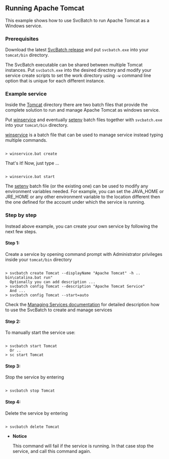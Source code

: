 ## Running Apache Tomcat

This example shows how to use SvcBatch to run Apache Tomcat
as a Windows service.


### Prerequisites

Download the latest [SvcBatch release](https://github.com/mturk/svcbatch/releases)
and put `svcbatch.exe` into your `tomcat/bin` directory.

The SvcBatch executable can be shared between multiple Tomcat instances.
Put `svcbatch.exe` into the desired directory and modify
your service create scripts to set the work directory using `-w`
command line option that is unique for each different instance.


### Example service

Inside the [Tomcat](tomcat/) directory there are two batch files that
provide the complete solution to run and manage Apache Tomcat as
windows service.


Put [winservice](tomcat/winservice.bat) and eventually
[setenv](tomcat/setenv.bat) batch files
together with `svcbatch.exe` into your `tomcat/bin` directory.

[winservice](tomcat/winservice.bat) is a batch file
that can be used to manage service instead typing multiple commands.

```no-highlight

> winservice.bat create

```

That's it! Now, just type ...

```no-highlight

> winservice.bat start

```

The [setenv](tomcat/setenv.bat) batch file (or the existing one)
can be used to modify any environment variables needed.
For example, you can set the JAVA_HOME or JRE_HOME or any other
environment variable to the location different then the one defined
for the account under which the service is running.


### Step by step

Instead above example, you can create your own
service by following the next few steps.

#### Step 1:

Create a service by opening command prompt with Administrator
privileges inside your `tomcat/bin` directory

```no-highlight

> svcbatch create Tomcat --displayName "Apache Tomcat" -h .. bin\catalina.bat run"
  Optionally you can add description ...
> svcbatch config Tomcat --description "Apache Tomcat Service"
  And ...
> svcbatch config Tomcat --start=auto

```

Check the [Managing Services documentation](../manage.md)
for detailed description how to use the SvcBatch to create and manage services

#### Step 2:

To manually start the service use:

```no-highlight

> svcbatch start Tomcat
  Or ..
> sc start Tomcat

```


#### Step 3:

Stop the service by entering

```no-highlight

> svcbatch stop Tomcat

```


#### Step 4:

Delete the service by entering

```no-highlight

> svcbatch delete Tomcat

```

* **Notice**

  This command will fail if the service is
  running. In that case stop the service, and
  call this command again.

